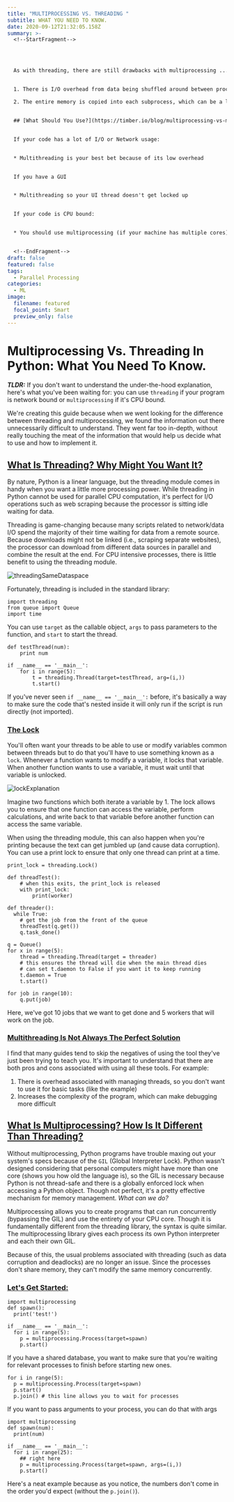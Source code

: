```yaml
---
title: "MULTIPROCESSING VS. THREADING "
subtitle: WHAT YOU NEED TO KNOW.
date: 2020-09-12T21:32:05.158Z
summary: >-
  <!--StartFragment-->




  As with threading, there are still drawbacks with multiprocessing ... you've got to pick your poison:


  1. There is I/O overhead from data being shuffled around between processes

  2. The entire memory is copied into each subprocess, which can be a lot of overhead for more significant programs


  ## [What Should You Use?](https://timber.io/blog/multiprocessing-vs-multithreading-in-python-what-you-need-to-know/#what-should-you-use-)


  If your code has a lot of I/O or Network usage:


  * Multithreading is your best bet because of its low overhead


  If you have a GUI


  * Multithreading so your UI thread doesn't get locked up


  If your code is CPU bound:


  * You should use multiprocessing (if your machine has multiple cores)


  <!--EndFragment-->
draft: false
featured: false
tags:
  - Parallel Processing
categories:
  - ML
image:
  filename: featured
  focal_point: Smart
  preview_only: false
---
```

<!--StartFragment-->

# Multiprocessing Vs. Threading In Python: What You Need To Know.

***TLDR:*** If you don't want to understand the under-the-hood explanation, here's what you've been waiting for: you can use `threading` if your program is network bound or `multiprocessing` if it's CPU bound.

We're creating this guide because when we went looking for the difference between threading and multiprocessing, we found the information out there unnecessarily difficult to understand. They went far too in-depth, without really touching the meat of the information that would help us decide what to use and how to implement it.

## [What Is Threading? Why Might You Want It?](https://timber.io/blog/multiprocessing-vs-multithreading-in-python-what-you-need-to-know/#what-is-threading-why-might-you-want-it-)

By nature, Python is a linear language, but the threading module comes in handy when you want a little more processing power. While threading in Python cannot be used for parallel CPU computation, it's perfect for I/O operations such as web scraping because the processor is sitting idle waiting for data.

Threading is game-changing because many scripts related to network/data I/O spend the majority of their time waiting for data from a remote source. Because downloads might not be linked (i.e., scraping separate websites), the processor can download from different data sources in parallel and combine the result at the end. For CPU intensive processes, there is little benefit to using the threading module.

![threadingSameDataspace](https://images.ctfassets.net/h6vh38q7qvzk/6RnMqNoKacW2OAAOqw0QW4/a390ea001017ee3492c1c814fa0a7659/threadingSameDataspace.jpeg)

Fortunately, threading is included in the standard library:

```
import threading
from queue import Queue
import time
```

You can use `target` as the callable object, `args` to pass parameters to the function, and `start` to start the thread.

```
def testThread(num):
    print num

if __name__ == '__main__':
    for i in range(5):
        t = threading.Thread(target=testThread, arg=(i,))
        t.start()

```

If you've never seen `if __name__ == '__main__':` before, it's basically a way to make sure the code that's nested inside it will only run if the script is run directly (not imported).

### [The Lock](https://timber.io/blog/multiprocessing-vs-multithreading-in-python-what-you-need-to-know/#the-lock)

You'll often want your threads to be able to use or modify variables common between threads but to do that you'll have to use something known as a `lock`. Whenever a function wants to modify a variable, it locks that variable. When another function wants to use a variable, it must wait until that variable is unlocked.

![lockExplanation](https://images.ctfassets.net/h6vh38q7qvzk/3PLJjBuuYMuuc6UUy8U2qW/b4a0d411cdc1c31c5841230885a3b055/lockExplanation.jpeg)

Imagine two functions which both iterate a variable by 1. The lock allows you to ensure that one function can access the variable, perform calculations, and write back to that variable before another function can access the same variable.

When using the threading module, this can also happen when you're printing because the text can get jumbled up (and cause data corruption). You can use a print lock to ensure that only one thread can print at a time.

```
print_lock = threading.Lock()

def threadTest():
    # when this exits, the print_lock is released
    with print_lock:
        print(worker)

def threader():
  while True:
    # get the job from the front of the queue
    threadTest(q.get())
    q.task_done()

q = Queue()
for x in range(5):
    thread = threading.Thread(target = threader)
    # this ensures the thread will die when the main thread dies
    # can set t.daemon to False if you want it to keep running
    t.daemon = True
    t.start()

for job in range(10):
    q.put(job)
```

Here, we've got 10 jobs that we want to get done and 5 workers that will work on the job.

### [Multithreading Is Not Always The Perfect Solution](https://timber.io/blog/multiprocessing-vs-multithreading-in-python-what-you-need-to-know/#multithreading-is-not-always-the-perfect-solution)

I find that many guides tend to skip the negatives of using the tool they've just been trying to teach you. It's important to understand that there are both pros and cons associated with using all these tools. For example:

1. There is overhead associated with managing threads, so you don't want to use it for basic tasks (like the example)
2. Increases the complexity of the program, which can make debugging more difficult

## [What Is Multiprocessing? How Is It Different Than Threading?](https://timber.io/blog/multiprocessing-vs-multithreading-in-python-what-you-need-to-know/#what-is-multiprocessing-how-is-it-different-than-threading-)

Without multiprocessing, Python programs have trouble maxing out your system's specs because of the `GIL` (Global Interpreter Lock). Python wasn't designed considering that personal computers might have more than one core (shows you how old the language is), so the GIL is necessary because Python is not thread-safe and there is a globally enforced lock when accessing a Python object. Though not perfect, it's a pretty effective mechanism for memory management. *What can we do?*

Multiprocessing allows you to create programs that can run concurrently (bypassing the GIL) and use the entirety of your CPU core. Though it is fundamentally different from the threading library, the syntax is quite similar. The multiprocessing library gives each process its own Python interpreter and each their own GIL.

Because of this, the usual problems associated with threading (such as data corruption and deadlocks) are no longer an issue. Since the processes don't share memory, they can't modify the same memory concurrently.

### [Let's Get Started:](https://timber.io/blog/multiprocessing-vs-multithreading-in-python-what-you-need-to-know/#let-s-get-started-)

```
import multiprocessing
def spawn():
  print('test!')

if __name__ == '__main__':
  for i in range(5):
    p = multiprocessing.Process(target=spawn)
    p.start()
```

If you have a shared database, you want to make sure that you're waiting for relevant processes to finish before starting new ones.

```
for i in range(5):
  p = multiprocessing.Process(target=spawn)
  p.start()
  p.join() # this line allows you to wait for processes
```

If you want to pass arguments to your process, you can do that with args

```
import multiprocessing
def spawn(num):
  print(num)

if __name__ == '__main__':
  for i in range(25):
    ## right here
    p = multiprocessing.Process(target=spawn, args=(i,))
    p.start()
```

Here's a neat example because as you notice, the numbers don't come in the order you'd expect (without the `p.join()`).

<!--EndFragment-->